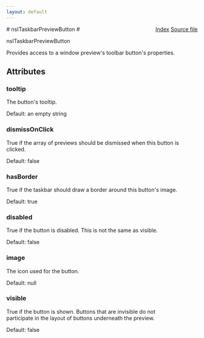 ```yaml
---
layout: default
---
```

<div class='links' style='float:right'><a href="../index.html">Index</a>
<a href="http://dxr.mozilla.org/mozilla-central/source/widget/nsITaskbarPreviewButton.idl">Source file</a>
</div>
# nsITaskbarPreviewButton #
  
nsITaskbarPreviewButton  
  
Provides access to a window preview's toolbar button's properties.  
  

## Attributes ##

### tooltip ###
  
The button's tooltip.  
  
Default: an empty string  
  

### dismissOnClick ###
  
True if the array of previews should be dismissed when this button is clicked.  
  
Default: false  
  

### hasBorder ###
  
True if the taskbar should draw a border around this button's image.  
  
Default: true  
  

### disabled ###
  
True if the button is disabled. This is not the same as visible.  
  
Default: false  
  

### image ###
  
The icon used for the button.  
  
Default: null  
  

### visible ###
  
True if the button is shown. Buttons that are invisible do not  
participate in the layout of buttons underneath the preview.  
  
Default: false  
  
